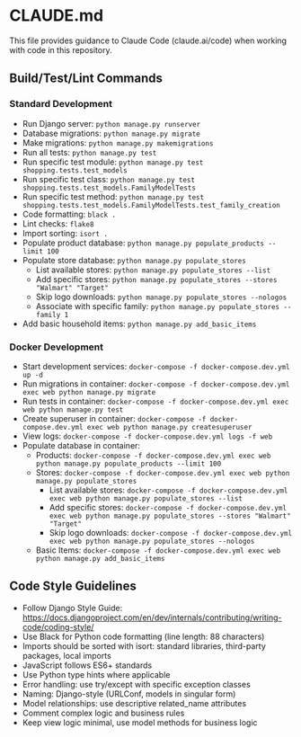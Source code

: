# CLAUDE.md

This file provides guidance to Claude Code (claude.ai/code) when working with code in this repository.

## Build/Test/Lint Commands

### Standard Development
- Run Django server: `python manage.py runserver`
- Database migrations: `python manage.py migrate`
- Make migrations: `python manage.py makemigrations`
- Run all tests: `python manage.py test`
- Run specific test module: `python manage.py test shopping.tests.test_models`
- Run specific test class: `python manage.py test shopping.tests.test_models.FamilyModelTests`
- Run specific test method: `python manage.py test shopping.tests.test_models.FamilyModelTests.test_family_creation`
- Code formatting: `black .`
- Lint checks: `flake8`
- Import sorting: `isort .`
- Populate product database: `python manage.py populate_products --limit 100`
- Populate store database: `python manage.py populate_stores`
  - List available stores: `python manage.py populate_stores --list`
  - Add specific stores: `python manage.py populate_stores --stores "Walmart" "Target"`
  - Skip logo downloads: `python manage.py populate_stores --nologos`
  - Associate with specific family: `python manage.py populate_stores --family 1`
- Add basic household items: `python manage.py add_basic_items`

### Docker Development
- Start development services: `docker-compose -f docker-compose.dev.yml up -d`
- Run migrations in container: `docker-compose -f docker-compose.dev.yml exec web python manage.py migrate`
- Run tests in container: `docker-compose -f docker-compose.dev.yml exec web python manage.py test`
- Create superuser in container: `docker-compose -f docker-compose.dev.yml exec web python manage.py createsuperuser`
- View logs: `docker-compose -f docker-compose.dev.yml logs -f web`
- Populate database in container:
  - Products: `docker-compose -f docker-compose.dev.yml exec web python manage.py populate_products --limit 100`
  - Stores: `docker-compose -f docker-compose.dev.yml exec web python manage.py populate_stores`
    - List available stores: `docker-compose -f docker-compose.dev.yml exec web python manage.py populate_stores --list`
    - Add specific stores: `docker-compose -f docker-compose.dev.yml exec web python manage.py populate_stores --stores "Walmart" "Target"`
    - Skip logo downloads: `docker-compose -f docker-compose.dev.yml exec web python manage.py populate_stores --nologos`
  - Basic Items: `docker-compose -f docker-compose.dev.yml exec web python manage.py add_basic_items`

## Code Style Guidelines

- Follow Django Style Guide: https://docs.djangoproject.com/en/dev/internals/contributing/writing-code/coding-style/
- Use Black for Python code formatting (line length: 88 characters)
- Imports should be sorted with isort: standard libraries, third-party packages, local imports
- JavaScript follows ES6+ standards
- Use Python type hints where applicable
- Error handling: use try/except with specific exception classes
- Naming: Django-style (URLConf, models in singular form)
- Model relationships: use descriptive related_name attributes
- Comment complex logic and business rules
- Keep view logic minimal, use model methods for business logic